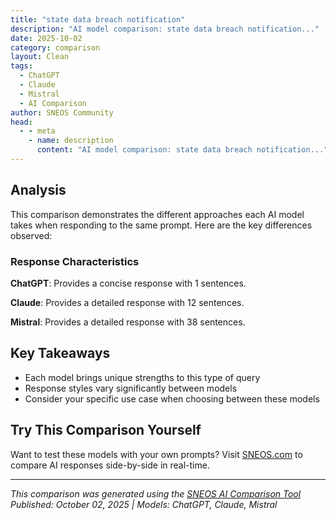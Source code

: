 ```yaml
---
title: "state data breach notification"
description: "AI model comparison: state data breach notification..."
date: 2025-10-02
category: comparison
layout: Clean
tags:
  - ChatGPT
  - Claude
  - Mistral
  - AI Comparison
author: SNEOS Community
head:
  - - meta
    - name: description
      content: "AI model comparison: state data breach notification..."
---
```


<ChatComparison
  title="state data breach notification"
  prompt="state data breach notification"
  :responses='{"ChatGPT": "A data breach notification is a legal requirement in many jurisdictions that mandates organizations to inform affected individuals when their personal data has been compromised due to a security breach. The specifics of these regulations can vary by state or country. Below are key points regarding data breach notification requirements, particularly focused on the United States:\n\n### Key Elements of Data Breach Notification Laws:\n\n1. **Definition of a Data Breach**: \n - Generally refers to unauthorized access to or acquisition of personal information that compromises its security, confidentiality, or integrity.\n\n2. **Affected Information**: \n - Typically includes personal identifiers such as names, Social Security numbers, driver&#x27;s license numbers, financial account numbers, and in some cases, medical information.\n\n3. **Notification Requirement**:\n - Organizations must notify affected individuals, usually without unreasonable delay after discovering the breach.\n - Notification may be required to government agencies and credit reporting agencies, depending on the severity or scale of the breach.\n\n4. **Methods of Notification**:\n - Written notification is common, though many states allow electronic notification if the affected individuals have consented to it.\n - Public notice may be required if the breach affects a large number of individuals.\n\n5. **Timing**:\n - States may have specific time frames within which notification must occur (e.g., within 30 days of discovering the breach).\n\n6. **Exemptions**:\n - Some laws may exempt notifications if the data breach is unlikely to result in harm to the consumer (e.g., encrypted data that is not further compromised).\n\n7. **State Variations**: \n - All 50 states, as well as the District of Columbia, have their own breach notification laws, so the requirements can vary greatly (e.g., some states require notifying state officials).\n - States like California, New York, and Texas have particularly comprehensive regulations.\n\n### Example of States&#x27; Requirements\n\n- **California**: Requires businesses to notify affected individuals in the event of a breach of personal information that includes names in combination with Social Security numbers, financial account numbers, etc. Notifications must occur \"in the most expedient time possible.\"\n \n- **New York**: Requires businesses that suffer a data breach to notify affected individuals and the Attorney General in certain cases.\n\n- **Texas**: Mandates that individuals must be notified if their sensitive personal information is compromised, with specific details about the breach included in the notification.\n\n### International Considerations:\n\n- **GDPR (EU)**: Under the General Data Protection Regulation, organizations must notify authorities within 72 hours of becoming aware of a breach and inform affected individuals if there&#x27;s a high risk to their rights and freedoms.\n\n### Conclusion\n\nData breach notification laws are critical in protecting consumers by ensuring they are informed of risks to their personal data. Organizations must stay current with the laws in the jurisdictions where they operate to comply effectively. It is also advisable for businesses to establish security measures to prevent breaches and to have a plan in place for responding to breaches when they occur.", "Claude": "# Data Breach Notification Laws by State\n\n## Overview\nAll 50 U.S. states, plus D.C., Puerto Rico, and the Virgin Islands have data breach notification laws requiring organizations to notify individuals when their personal information is compromised.\n\n## Key Common Elements\n\n### **Who Must Comply**\n- Businesses, government agencies, nonprofits\n- Data processors/third parties (in many states)\n- Some states have specific requirements for certain industries\n\n### **What Triggers Notification**\n- Unauthorized access to personal information\n- \u0022Personal information\u0022 typically includes:\n - Name \u002B SSN, driver\u0027s license, financial account info\n - Medical information\n - Biometric data (in some states)\n\n### **Notification Requirements**\n\n**To Individuals:**\n- **Timing**: Usually \u0022without unreasonable delay\u0022 or within 30-90 days\n- **Method**: Mail, email, phone, or website posting\n- **Content**: Description of breach, types of data involved, steps being taken, protective measures individuals can take\n\n**To State Authorities:**\n- Most states require notification to Attorney General or other agencies\n- Timing varies (often concurrent with individual notification)\n- Some require specific forms or procedures\n\n**To Credit Bureaus:**\n- Required in many states for large breaches\n- Typically for breaches affecting 1,000\u002B residents\n\n## Notable State Variations\n\n### **Strictest Requirements**\n- **California (CCPA/CPRA)**: Broadest definition of personal information\n- **Massachusetts**: Requires written information security programs\n- **New York**: SHIELD Act with expanded data definitions\n\n### **Unique Features**\n- **Texas**: Requires notification if SSN was accessed, regardless of other factors\n- **Florida**: Shorter notification timeline (30 days)\n- **Illinois**: Biometric data protections under BIPA\n\n## Best Practices for Compliance\n\n1. **Develop an incident response plan**\n2. **Understand which states\u0027 laws apply** (where customers reside)\n3. **Maintain updated contact information**\n4. **Work with legal counsel** for multi-state breaches\n5. **Document the breach investigation**\n6. **Consider cyber insurance coverage**\n\n## Federal Considerations\n- Sector-specific laws (HIPAA, GLBA, FERPA) may also apply\n- FTC Act Section 5 prohibits unfair/deceptive practices\n- Proposed federal legislation could preempt state laws\n\nWould you like me to elaborate on any specific state\u0027s requirements or particular aspects of breach notification laws?", "Mistral": "State data breach notification laws require organizations to notify individuals when their personal information has been compromised due to a data breach. These laws vary by state, but they generally share some common elements. Here are key aspects typically found in state data breach notification laws:\n\n### Key Elements of State Data Breach Notification Laws\n\n1. **Definition of Personal Information**:\n - Most states define personal information to include a combination of an individual\u0027s name and one or more of the following: Social Security number, driver\u0027s license number, financial account information, medical information, or biometric data.\n\n2. **Notification Requirements**:\n - Organizations must notify affected individuals without unreasonable delay. The specific timeframe can vary by state, but it is often within 30 to 45 days of discovering the breach.\n - Notification methods can include written notice, email, or telephone, depending on the circumstances and the state\u0027s requirements.\n\n3. **Content of Notification**:\n - The notification should include details such as the nature of the breach, the type of information compromised, the date of the breach, and steps the individual can take to protect themselves.\n - Some states require the notification to include contact information for the organization and for credit reporting agencies.\n\n4. **Exceptions and Exemptions**:\n - Some states allow for exceptions if the breach is unlikely to result in harm to the individual or if the data was encrypted.\n - Certain industries, such as healthcare and financial services, may have additional or different notification requirements under federal laws like HIPAA and the Gramm-Leach-Bliley Act.\n\n5. **Reporting to State Agencies**:\n - Many states require organizations to notify state agencies, such as the Attorney General\u0027s office, in addition to notifying affected individuals.\n - Some states also require notification to credit reporting agencies if a certain number of individuals are affected.\n\n6. **Penalties and Enforcement**:\n - Non-compliance with data breach notification laws can result in fines, legal action, and other penalties.\n - Enforcement actions can be taken by state Attorneys General or other regulatory bodies.\n\n### Examples of State-Specific Requirements\n\n- **California**:\n - California\u0027s data breach notification law is one of the most stringent. It requires notification to be made in the most expedient time possible and without unreasonable delay.\n - The law also specifies that if the breach involves more than 500 California residents, the organization must notify the Attorney General.\n\n- **New York**:\n - New York\u0027s SHIELD Act requires organizations to implement reasonable safeguards to protect the security, confidentiality, and integrity of private information.\n - Notification must be made to affected individuals and the Attorney General, the Department of State, and the Division of Consumer Protection if the breach affects more than 500 New York residents.\n\n- **Florida**:\n - Florida\u0027s data breach notification law requires notification to be made within 30 days of discovering the breach.\n - If the breach affects more than 1,000 individuals, the organization must also notify the Department of Legal Affairs.\n\n### Best Practices for Compliance\n\n1. **Develop an Incident Response Plan**:\n - Have a clear plan in place for responding to data breaches, including steps for notification.\n\n2. **Regularly Review and Update Security Measures**:\n - Ensure that your organization\u0027s security measures are up-to-date and comply with relevant laws and regulations.\n\n3. **Train Employees**:\n - Provide regular training to employees on data security and breach response procedures.\n\n4. **Monitor and Detect Breaches**:\n - Implement systems to monitor for and detect potential data breaches as early as possible.\n\n5. **Consult Legal Counsel**:\n - Work with legal counsel to ensure compliance with all applicable state and federal data breach notification laws.\n\nBy understanding and complying with state data breach notification laws, organizations can better protect their customers\u0027 personal information and mitigate the risks associated with data breaches."}' 
  published-date="13:58"
/>

## Analysis

This comparison demonstrates the different approaches each AI model takes when responding to the same prompt. Here are the key differences observed:

### Response Characteristics

**ChatGPT**: Provides a concise response with 1 sentences. 

**Claude**: Provides a detailed response with 12 sentences. 

**Mistral**: Provides a detailed response with 38 sentences. 

## Key Takeaways

- Each model brings unique strengths to this type of query
- Response styles vary significantly between models
- Consider your specific use case when choosing between these models

## Try This Comparison Yourself

Want to test these models with your own prompts? Visit [SNEOS.com](https://sneos.com) to compare AI responses side-by-side in real-time.

---

*This comparison was generated using the [SNEOS AI Comparison Tool](https://sneos.com)*
*Published: October 02, 2025 | Models: ChatGPT, Claude, Mistral*
